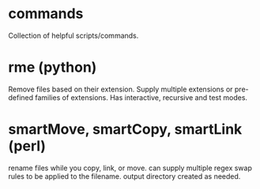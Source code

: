 commands
========
Collection of helpful scripts/commands.

rme (python)
=======
Remove files based on their extension.
Supply multiple extensions or pre-defined families of extensions.
Has interactive, recursive and test modes.

smartMove, smartCopy, smartLink (perl)
=======
rename files while you copy, link, or move.
can supply multiple regex swap rules to be applied to the filename.
output directory created as needed.
